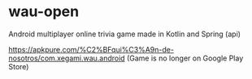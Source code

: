 # wau-open
Android multiplayer online trivia game made in Kotlin and Spring (api)

https://apkpure.com/%C2%BFqui%C3%A9n-de-nosotros/com.xegami.wau.android
(Game is no longer on Google Play Store)
